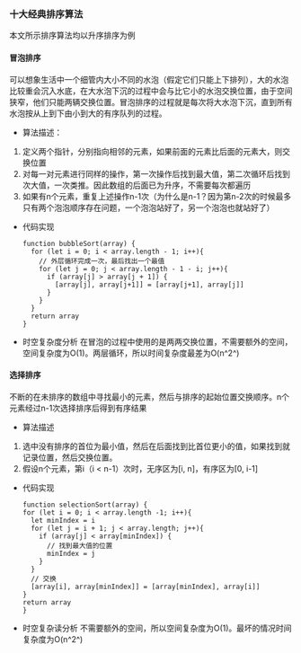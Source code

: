 ### 十大经典排序算法
本文所示排序算法均以升序排序为例
#### 冒泡排序
可以想象生活中一个细管内大小不同的水泡（假定它们只能上下排列），大的水泡比较重会沉入水底，在大水泡下沉的过程中会与比它小的水泡交换位置，由于空间狭窄，他们只能两辆交换位置。冒泡排序的过程就是每次将大水泡下沉，直到所有水泡按从上到下由小到大的有序队列的过程。
* 算法描述：
1. 定义两个指针，分别指向相邻的元素，如果前面的元素比后面的元素大，则交换位置
2. 对每一对元素进行同样的操作，第一次操作后找到最大值，第二次循环后找到次大值，一次类推。因此数组的后面已为升序，不需要每次都遍历
3. 如果有n个元素，重复上述操作n-1次（为什么是n-1？因为第n-2次的时候最多只有两个泡泡顺序存在问题，一个泡泡站好了，另一个泡泡也就站好了）
* 代码实现
  ```
  function bubbleSort(array) {
    for (let i = 0; i < array.length - 1; i++){
      // 外层循环完成一次，最后找出一个最值
      for (let j = 0; j < array.length - 1 - i; j++){
        if (array[j] > array[j + 1]) {
          [array[j], array[j+1]] = [array[j+1], array[j]]
        }
      }
    }
    return array
  }
  ```
* 时空复杂度分析
在冒泡的过程中使用的是两两交换位置，不需要额外的空间，空间复杂度为O(1)。两层循环，所以时间复杂度最差为O(n^2^)

#### 选择排序
不断的在未排序的数组中寻找最小的元素，然后与排序的起始位置交换顺序。n个元素经过n-1次选择排序后得到有序结果
* 算法描述
1. 选中没有排序的首位为最小值，然后在后面找到比首位更小的值，如果找到就记录位置，然后交换位置。
2. 假设n个元素，第i（i < n-1）次时，无序区为[i, n]，有序区为[0, i-1]
* 代码实现
  ```
  function selectionSort(array) {
  for (let i = 0; i < array.length -1; i++){
    let minIndex = i
    for (let j = i + 1; j < array.length; j++){
      if (array[j] < array[minIndex]) {
        // 找到最大值的位置
        minIndex = j
      }
    }
    // 交换
    [array[i], array[minIndex]] = [array[minIndex], array[i]]
  }
  return array
  }
  ```
* 时空复杂读分析
不需要额外的空间，所以空间复杂度为O(1)。最坏的情况时间复杂度为O(n^2^)
